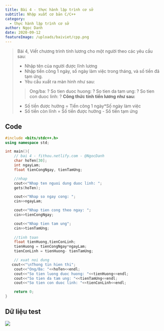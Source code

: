 ```yaml
---
title: Bài 4 - thực hành lập trình cơ sở
subtitle: Nhập xuất cơ bản C/C++
category:
  - thực hành lập trình cơ sở
author: Ngọc Danh
date: 2020-09-12
featureImage: /uploads/baiviet/cpp.png
---
```


> Bài 4, Viết chương trình tính lương cho một người theo các yêu cầu sau: 
> - Nhập tên của người được lĩnh lương
> - Nhập tiền công 1 ngày, số ngày làm việc trong tháng, và số tiền đã tạm ứng.
>- Yêu cầu xuất ra màn hình như sau:
>> Ong/ba: ?
>> So tien duoc huong: ?
>> So tien da tam ung: ?
>> So tien con duoc linh: ?
> **Công thức tính tiền lương như sau:**
>- Số tiền được hưởng = Tiền công 1 ngày*Số ngày làm việc
>- Số tiền còn lĩnh = Số tiền được hưởng - Số tiền tạm ứng

## Code  
```c++
#include <bits/stdc++.h>
using namespace std;

int main(){
	// bai 4 - fithou.netlify.com - @NgocDanh
	char hoTen[30];
	int ngayLam;
	float tienCongNgay, tienTamUng;

	//nhap
	cout<<"Nhap ten nguoi dung duoc linh: ";
	gets(hoTen);

	cout<<"Nhap so ngay cong: ";
	cin>>ngayLam;

	cout<<"Nhap tien cong theo ngay: ";
	cin>>tienCongNgay;

	cout<<"Nhap tien tam ung";
	cin>>tienTamUng;
	
	//tinh toan
	float tienHuong,tienConLinh;
	tienHuong = tienCongNgay*ngayLam;
	tienConLinh = tienHuong- tienTamUng;

	// xuat noi dung
   cout<<"\nThong tin hien thi";
	cout<<"Ong/Ba: "<<hoTen<<endl;	
	cout<<"So tien luong duoc huong: "<<tienHuong<<endl;
	cout<<"So tien da tam ung: "<<tienTamUng<<endl;
	cout<<"So tien con duoc linh: "<<tienConLinh<<endl;

	return 0;
}

```

## Dữ liệu test  

![](https://i.ibb.co/9hrfd8G/bai4-thcs.jpg)